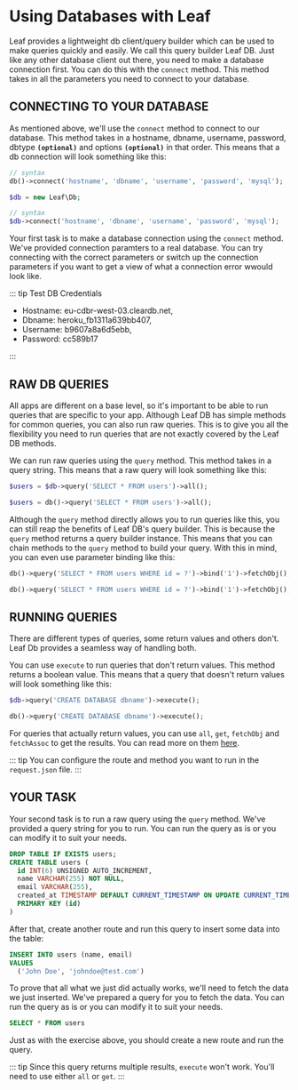 # Using Databases with Leaf

Leaf provides a lightweight db client/query builder which can be used to make queries quickly and easily. We call this query builder Leaf DB. Just like any other database client out there, you need to make a database connection first. You can do this with the `connect` method. This method takes in all the parameters you need to connect to your database.

## CONNECTING TO YOUR DATABASE

As mentioned above, we'll use the `connect` method to connect to our database. This method takes in a hostname, dbname, username, password, dbtype **`(optional)`** and options **`(optional)`** in that order. This means that a db connection will look something like this:

<div class="functional-mode">

```php
// syntax
db()->connect('hostname', 'dbname', 'username', 'password', 'mysql');
```

</div>
<div class="class-mode">

```php
$db = new Leaf\Db;

// syntax
$db->connect('hostname', 'dbname', 'username', 'password', 'mysql');
```

</div>

Your first task is to make a database connection using the `connect` method. We've provided connection paramters to a real database. You can try connecting with the correct parameters or switch up the connection parameters if you want to get a view of what a connection error wwould look like.

::: tip Test DB Credentials

- Hostname: eu-cdbr-west-03.cleardb.net,
- Dbname: heroku_fb1311a639bb407,
- Username: b9607a8a6d5ebb,
- Password: cc589b17

:::

## RAW DB QUERIES

All apps are different on a base level, so it's important to be able to run queries that are specific to your app. Although Leaf DB has simple methods for common queries, you can also run raw queries. This is to give you all the flexibility you need to run queries that are not exactly covered by the Leaf DB methods.

We can run raw queries using the `query` method. This method takes in a query string. This means that a raw query will look something like this:

<div class="class-mode">

```php
$users = $db->query('SELECT * FROM users')->all();
```

</div>
<div class="functional-mode">

```php
$users = db()->query('SELECT * FROM users')->all();
```

</div>

Although the `query` method directly allows you to run queries like this, you can still reap the benefits of Leaf DB's query builder. This is because the `query` method returns a query builder instance. This means that you can chain methods to the `query` method to build your query. With this in mind, you can even use parameter binding like this:

<div class="class-mode">

```php
db()->query('SELECT * FROM users WHERE id = ?')->bind('1')->fetchObj();
```

</div>
<div class="functional-mode">

```php
db()->query('SELECT * FROM users WHERE id = ?')->bind('1')->fetchObj();
```

</div>

## RUNNING QUERIES

There are different types of queries, some return values and others don't. Leaf Db provides a seamless way of handling both.

You can use `execute` to run queries that don't return values. This method returns a boolean value. This means that a query that doesn't return values will look something like this:

<div class="class-mode">

```php
$db->query('CREATE DATABASE dbname')->execute();
```

</div>
<div class="functional-mode">

```php
db()->query('CREATE DATABASE dbname')->execute();
```

</div>

For queries that actually return values, you can use `all`, `get`, `fetchObj` and `fetchAssoc` to get the results. You can read more on them [here](/modules/db/v/2/#running-queries).

::: tip
You can configure the route and method you want to run in the `request.json` file.
:::

## YOUR TASK

Your second task is to run a raw query using the `query` method. We've provided a query string for you to run. You can run the query as is or you can modify it to suit your needs.

```sql
DROP TABLE IF EXISTS users;
CREATE TABLE users (
  id INT(6) UNSIGNED AUTO_INCREMENT,
  name VARCHAR(255) NOT NULL,
  email VARCHAR(255),
  created_at TIMESTAMP DEFAULT CURRENT_TIMESTAMP ON UPDATE CURRENT_TIMESTAMP,
  PRIMARY KEY (id)
)
```

After that, create another route and run this query to insert some data into the table:

```sql
INSERT INTO users (name, email)
VALUES
  ('John Doe', 'johndoe@test.com')
```

To prove that all what we just did actually works, we'll need to fetch the data we just inserted. We've prepared a query for you to fetch the data. You can run the query as is or you can modify it to suit your needs.

```sql
SELECT * FROM users
```

Just as with the exercise above, you should create a new route and run the query.

::: tip
Since this query returns multiple results, `execute` won't work. You'll need to use either `all` or `get`.
:::
